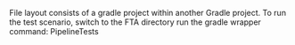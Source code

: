 File layout consists of a gradle project within another Gradle project.  To run the test scenario, switch to the FTA directory run the gradle wrapper command: PipelineTests  